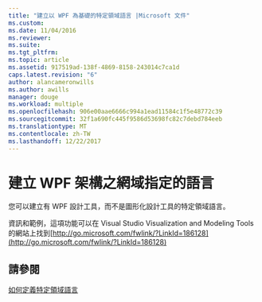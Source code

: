 ```yaml
---
title: "建立以 WPF 為基礎的特定領域語言 |Microsoft 文件"
ms.custom: 
ms.date: 11/04/2016
ms.reviewer: 
ms.suite: 
ms.tgt_pltfrm: 
ms.topic: article
ms.assetid: 917519ad-138f-4869-8158-243014c7ca1d
caps.latest.revision: "6"
author: alancameronwills
ms.author: awills
manager: douge
ms.workload: multiple
ms.openlocfilehash: 906e00aae6666c994a1ead11584c1f5e48772c39
ms.sourcegitcommit: 32f1a690fc445f9586d53698fc82c7debd784eeb
ms.translationtype: MT
ms.contentlocale: zh-TW
ms.lasthandoff: 12/22/2017
---
```

# <a name="creating-a-wpf-based-domain-specific-language"></a>建立 WPF 架構之網域指定的語言
您可以建立有 WPF 設計工具，而不是圖形化設計工具的特定領域語言。  
  
 資訊和範例，這項功能可以在 Visual Studio Visualization and Modeling Tools 的網站上找到[http://go.microsoft.com/fwlink/?LinkId=186128](http://go.microsoft.com/fwlink/?LinkId=186128)  
  
## <a name="see-also"></a>請參閱  
 [如何定義特定領域語言](../modeling/how-to-define-a-domain-specific-language.md)